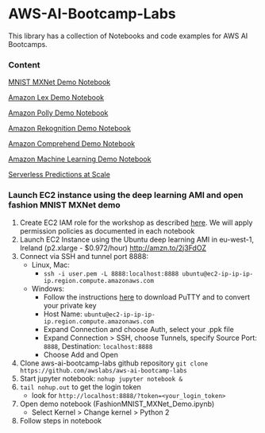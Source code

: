 # AWS-AI-Bootcamp-Labs
This library has a collection of Notebooks and code examples for AWS AI Bootcamps.

### Content

[MNIST MXNet Demo Notebook](Notebooks/FashionMNIST_MXNet_Demo.ipynb)

[Amazon Lex Demo Notebook](Notebooks/Lex_Demo.ipynb)

[Amazon Polly Demo Notebook](Notebooks/Polly_Demo.ipynb)

[Amazon Rekognition Demo Notebook](Notebooks/Rekognition_Demo.ipynb)

[Amazon Comprehend Demo Notebook](Notebooks/Comprehend_Demo.ipynb)

[Amazon Machine Learning Demo Notebook](Notebooks/AmazonML_Demo.ipynb)

[Serverless Predictions at Scale](serverless_predictions.MD)

### Launch EC2 instance using the deep learning AMI and open fashion MNIST MXNet demo

1. Create EC2 IAM role for the workshop as described [here](http://docs.aws.amazon.com/AWSEC2/latest/UserGuide/iam-roles-for-amazon-ec2.html#create-iam-role). We will apply permission policies as documented in each notebook
2. Launch EC2 Instance using the Ubuntu deep learning AMI in eu-west-1, Ireland (p2.xlarge - $0.972/hour) http://amzn.to/2j3FdOZ
3. Connect via SSH and tunnel port 8888:
    * Linux, Mac:
        - `ssh -i user.pem -L 8888:localhost:8888 ubuntu@ec2-ip-ip-ip-ip.region.compute.amazonaws.com`
    * Windows: 
        - Follow the instructions [here](http://docs.aws.amazon.com/AWSEC2/latest/UserGuide/putty.html) to download PuTTY and to convert your private key
        - Host Name: `ubuntu@ec2-ip-ip-ip-ip.region.compute.amazonaws.com`
        - Expand Connection and choose Auth, select your .ppk file
        - Expand Connection > SSH, choose Tunnels, specify Source Port: `8888`, Destination: `localhost:8888`
        - Choose Add and Open
4. Clone aws-ai-bootcamp-labs github repository `git clone https://github.com/awslabs/aws-ai-bootcamp-labs`
5. Start jupyter notebook: `nohup jupyter notebook &`
6. `tail nohup.out` to get the login token
    * look for `http://localhost:8888/?token=<your_login_token>`
7. Open demo notebook (FashionMNIST_MXNet_Demo.ipynb)
    * Select Kernel > Change kernel > Python 2
8. Follow steps in notebook

